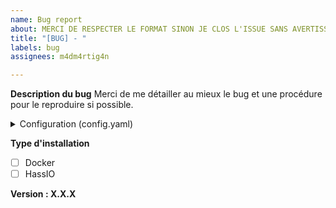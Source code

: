 ```yaml
---
name: Bug report
about: MERCI DE RESPECTER LE FORMAT SINON JE CLOS L'ISSUE SANS AVERTISSEMENT. Créé un rapport pour m'aider à debug
title: "[BUG] - "
labels: bug
assignees: m4dm4rtig4n

---
```


**Description du bug**
Merci de me détailler au mieux le bug et une procédure pour le reproduire si possible.

<details>
<summary>Configuration (config.yaml)</summary>

```yaml
RENSEIGNE TON FICHIER DE CONFIG SANS PDL & TOKEN
```
</details>

**Type d'installation**

- [ ] Docker
- [ ] HassIO

**Version : X.X.X**
